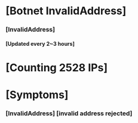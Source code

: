 # [Botnet InvalidAddress]
### [InvalidAddress]
#### [Updated every 2~3 hours]

# [Counting 2528 IPs]

# [Symptoms] 
###   [InvalidAddress] [invalid address rejected]

